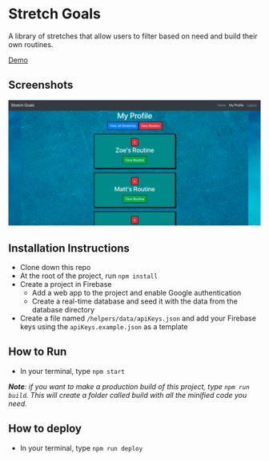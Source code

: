 # Stretch Goals
A library of stretches that allow users to filter based on need and build their own routines. 

[Demo](https://stretch-goals.firebaseapp.com/)

## Screenshots
![image of Star Wars Squad Builder Site](https://raw.githubusercontent.com/MCaldwell-42/Personal-Bio-Site/master/StetchGoalsScreen.png)

## Installation Instructions
- Clone down this repo
- At the root of the project, run `npm install`
- Create a project in Firebase
  - Add a web app to the project and enable Google authentication
  - Create a real-time database and seed it with the data from the database directory
- Create a file named `/helpers/data/apiKeys.json` and add your Firebase keys using the `apiKeys.example.json` as a template

## How to Run
- In your terminal, type `npm start`

***Note**: if you want to make a production build of this project, type `npm run build`.  This will create a folder called build with all the minified code you need.*

## How to deploy
- In your terminal, type `npm run deploy`